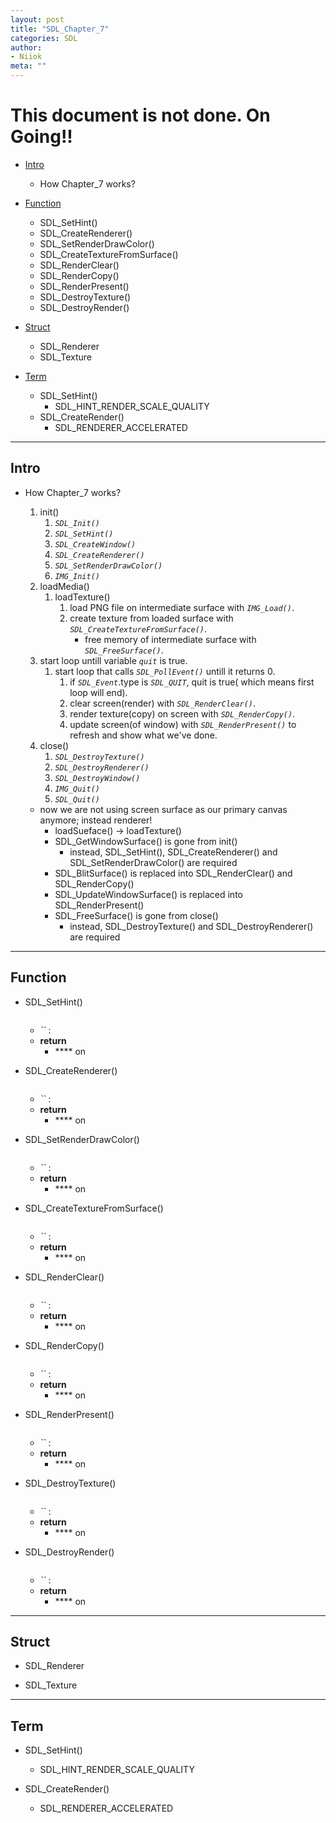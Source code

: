 ```yaml
---
layout: post
title: "SDL_Chapter_7"
categories: SDL
author:
- Niiok
meta: ""
---
```


# This document is not done. On Going!!

- [Intro](#intro)
  - How Chapter_7 works?

- [Function](#function)
  - SDL_SetHint()
  - SDL_CreateRenderer()
  - SDL_SetRenderDrawColor()
  - SDL_CreateTextureFromSurface()
  - SDL_RenderClear()
  - SDL_RenderCopy()
  - SDL_RenderPresent()
  - SDL_DestroyTexture()
  - SDL_DestroyRender()

- [Struct](#struct)
  - SDL_Renderer
  - SDL_Texture

- [Term](#term)
  - SDL_SetHint()
    - SDL_HINT_RENDER_SCALE_QUALITY
  - SDL_CreateRender()
    - SDL_RENDERER_ACCELERATED

- - - - - - - - - - - - - - - - - - - - - - - - - - - - - - - - - - - - - - - - - - - - - - - - - - - - - - - - - - - - - - - - - - - - - - - - - - - 

## Intro
    
- How Chapter_7 works?
  1. init()
     1. _`SDL_Init()`_
     2. _`SDL_SetHint()`_
     3. _`SDL_CreateWindow()`_
     4. _`SDL_CreateRenderer()`_
     5. _`SDL_SetRenderDrawColor()`_
     6. _`IMG_Init()`_
  2. loadMedia()
     1. loadTexture()
        1. load PNG file on intermediate surface with _`IMG_Load()`_.
        2. create texture from loaded surface with _`SDL_CreateTextureFromSurface()`_.
           - free memory of intermediate surface with _`SDL_FreeSurface()`_.
  3. start loop untill variable _`quit`_ is true.
     1. start loop that calls _`SDL_PollEvent()`_ untill it returns 0.
        1. if _`SDL_Event`_.type is _`SDL_QUIT`_, quit is true( which means first loop will end).
        2. clear screen(render) with _`SDL_RenderClear()`_.
        3. render texture(copy) on screen with _`SDL_RenderCopy()`_.
        4. update screen(of window) with _`SDL_RenderPresent()`_ to refresh and show what we've done.
  4. close()
     1. _`SDL_DestroyTexture()`_
     2. _`SDL_DestroyRenderer()`_
     3. _`SDL_DestroyWindow()`_
     4. _`IMG_Quit()`_
     5. _`SDL_Quit()`_
  
  - now we are not using screen surface as our primary canvas anymore; instead renderer!
    - loadSueface() -> loadTexture()
    - SDL_GetWindowSurface() is gone from init()
      - instead, SDL_SetHint(), SDL_CreateRenderer() and SDL_SetRenderDrawColor() are required
    - SDL_BlitSurface() is replaced into SDL_RenderClear() and SDL_RenderCopy()
    - SDL_UpdateWindowSurface() is replaced into SDL_RenderPresent()
    - SDL_FreeSurface() is gone from close()
      - instead, SDL_DestroyTexture() and SDL_DestroyRenderer() are required
    

- - - - - - - - - - - - - - - - - - - - - - - - - - - - - - - - - - - - - - - - - - - - - - - - - - - - - - - - - - - - - - - - - - - - - - - - - - - 

## Function
    
- SDL_SetHint()
  ```C
  
  ```
  - _``_ : 
  - **return**
    - **** on 
  > 
    

- SDL_CreateRenderer()
  ```C
  
  ```
  - _``_ : 
  - **return**
    - **** on 
  > 
    

- SDL_SetRenderDrawColor()
  ```C
  
  ```
  - _``_ : 
  - **return**
    - **** on 
  > 
    

- SDL_CreateTextureFromSurface()
  ```C
  
  ```
  - _``_ : 
  - **return**
    - **** on 
  > 
    

- SDL_RenderClear()
  ```C
  
  ```
  - _``_ : 
  - **return**
    - **** on 
  > 
    

- SDL_RenderCopy()
  ```C
  
  ```
  - _``_ : 
  - **return**
    - **** on 
  > 
    

- SDL_RenderPresent()
  ```C
  
  ```
  - _``_ : 
  - **return**
    - **** on 
  > 
    

- SDL_DestroyTexture()
  ```C
  
  ```
  - _``_ : 
  - **return**
    - **** on 
  > 
    

- SDL_DestroyRender()
  ```C
  
  ```
  - _``_ : 
  - **return**
    - **** on 
  > 
    

- - - - - - - - - - - - - - - - - - - - - - - - - - - - - - - - - - - - - - - - - - - - - - - - - - - - - - - - - - - - - - - - - - - - - - - - - - - 

## Struct
    
- SDL_Renderer
    

- SDL_Texture
    

- - - - - - - - - - - - - - - - - - - - - - - - - - - - - - - - - - - - - - - - - - - - - - - - - - - - - - - - - - - - - - - - - - - - - - - - - - - 

## Term
    
- SDL_SetHint()
  - SDL_HINT_RENDER_SCALE_QUALITY
     

- SDL_CreateRender()
  - SDL_RENDERER_ACCELERATED
    
